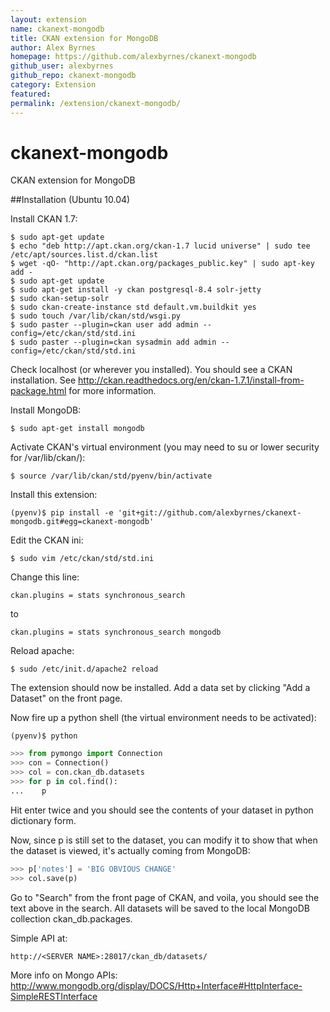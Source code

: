 ```yaml
---
layout: extension
name: ckanext-mongodb
title: CKAN extension for MongoDB
author: Alex Byrnes
homepage: https://github.com/alexbyrnes/ckanext-mongodb
github_user: alexbyrnes
github_repo: ckanext-mongodb
category: Extension
featured: 
permalink: /extension/ckanext-mongodb/
---
```



ckanext-mongodb
===============

CKAN extension for MongoDB

##Installation (Ubuntu 10.04)

Install CKAN 1.7:
```
$ sudo apt-get update
$ echo "deb http://apt.ckan.org/ckan-1.7 lucid universe" | sudo tee /etc/apt/sources.list.d/ckan.list
$ wget -qO- "http://apt.ckan.org/packages_public.key" | sudo apt-key add -
$ sudo apt-get update
$ sudo apt-get install -y ckan postgresql-8.4 solr-jetty
$ sudo ckan-setup-solr
$ sudo ckan-create-instance std default.vm.buildkit yes
$ sudo touch /var/lib/ckan/std/wsgi.py
$ sudo paster --plugin=ckan user add admin --config=/etc/ckan/std/std.ini
$ sudo paster --plugin=ckan sysadmin add admin --config=/etc/ckan/std/std.ini
```

Check localhost (or wherever you installed).  You should see a CKAN installation.  See http://ckan.readthedocs.org/en/ckan-1.7.1/install-from-package.html for more information.

Install MongoDB:

    $ sudo apt-get install mongodb

Activate CKAN's virtual environment (you may need to su or lower security for /var/lib/ckan/):

    $ source /var/lib/ckan/std/pyenv/bin/activate

Install this extension:

    (pyenv)$ pip install -e 'git+git://github.com/alexbyrnes/ckanext-mongodb.git#egg=ckanext-mongodb'

Edit the CKAN ini:

    $ sudo vim /etc/ckan/std/std.ini
  
Change this line: 
    
    ckan.plugins = stats synchronous_search
to

    ckan.plugins = stats synchronous_search mongodb

Reload apache:

    $ sudo /etc/init.d/apache2 reload

The extension should now be installed.  Add a data set by clicking "Add a Dataset" on the front page.

Now fire up a python shell (the virtual environment needs to be activated):

    (pyenv)$ python

```python
>>> from pymongo import Connection
>>> con = Connection()
>>> col = con.ckan_db.datasets
>>> for p in col.find():
...    p
```

Hit enter twice and you should see the contents of your dataset in python dictionary form.

Now, since p is still set to the dataset, you can modify it to show that when the dataset is viewed, it's actually coming from MongoDB:

```python
>>> p['notes'] = 'BIG OBVIOUS CHANGE'
>>> col.save(p)
```

Go to "Search" from the front page of CKAN, and voila, you should see the text above in the search.  All datasets will be saved to the local MongoDB collection ckan_db.packages.

Simple API at:

    http://<SERVER NAME>:28017/ckan_db/datasets/

More info on Mongo APIs: http://www.mongodb.org/display/DOCS/Http+Interface#HttpInterface-SimpleRESTInterface



